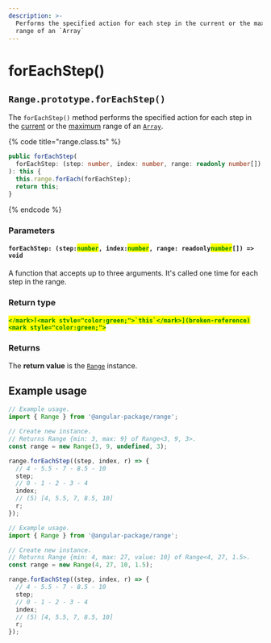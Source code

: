 ```yaml
---
description: >-
  Performs the specified action for each step in the current or the maximum
  range of an `Array`
---
```


# forEachStep()

## `Range.prototype.forEachStep()`

The `forEachStep()` method performs the specified action for each step in the [current](../properties/value.md#range.prototype.value) or the [maximum](../properties/max.md#range.prototype.max) range of an [`Array`](https://developer.mozilla.org/en-US/docs/Web/JavaScript/Reference/Global\_Objects/Array).

{% code title="range.class.ts" %}
```typescript
public forEachStep(
  forEachStep: (step: number, index: number, range: readonly number[]) => void
): this {
  this.range.forEach(forEachStep);
  return this;
}
```
{% endcode %}

### Parameters

#### `forEachStep: (step:`<mark style="color:green;">`number`</mark>`, index:`<mark style="color:green;">`number`</mark>`, range: readonly`<mark style="color:green;">`number`</mark>`[]) => void`&#x20;

A function that accepts up to three arguments. It's called one time for each step in the range.

### Return type

#### <mark style="color:green;">``</mark>[<mark style="color:green;">`this`</mark>](broken-reference)<mark style="color:green;">``</mark>

### Returns

The **return value** is the [`Range`](broken-reference) instance.

## Example usage

```typescript
// Example usage.
import { Range } from '@angular-package/range';

// Create new instance.
// Returns Range {min: 3, max: 9} of Range<3, 9, 3>.
const range = new Range(3, 9, undefined, 3);

range.forEachStep((step, index, r) => {
  // 4 - 5.5 - 7 - 8.5 - 10
  step;
  // 0 - 1 - 2 - 3 - 4
  index;
  // (5) [4, 5.5, 7, 8.5, 10]
  r;
});
```

```typescript
// Example usage.
import { Range } from '@angular-package/range';

// Create new instance.
// Returns Range {min: 4, max: 27, value: 10} of Range<4, 27, 1.5>.
const range = new Range(4, 27, 10, 1.5);

range.forEachStep((step, index, r) => {
  // 4 - 5.5 - 7 - 8.5 - 10
  step;
  // 0 - 1 - 2 - 3 - 4
  index;
  // (5) [4, 5.5, 7, 8.5, 10]
  r;
});
```
